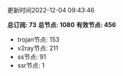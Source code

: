 更新时间2022-12-04 09:43:46

**总订阅: 73**
**总节点: 1080**
**有效节点: 456**
- trojan节点: 153
- v2ray节点: 211
- ss节点: 91
- ssr节点: 1
